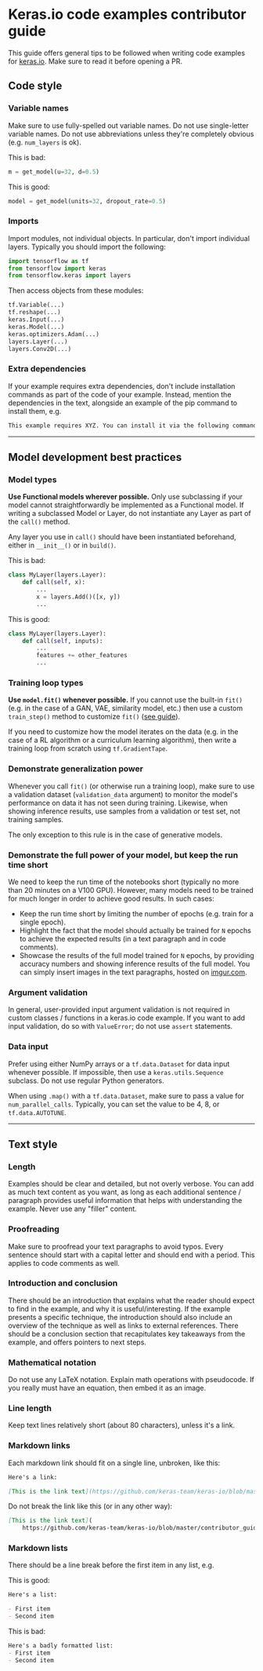 # Keras.io code examples contributor guide

This guide offers general tips to be followed when writing code examples for [keras.io](https://keras.io).
Make sure to read it before opening a PR.


## Code style

### Variable names

Make sure to use fully-spelled out variable names. Do not use single-letter variable names.
Do not use abbreviations unless they're completely obvious (e.g. `num_layers` is ok).

This is bad:

```python
m = get_model(u=32, d=0.5)
```

This is good:

```python
model = get_model(units=32, dropout_rate=0.5)
```

### Imports

Import modules, not individual objects. In particular, don't import individual layers. Typically
you should import the following:

```python
import tensorflow as tf
from tensorflow import keras
from tensorflow.keras import layers
```

Then access objects from these modules:

```python
tf.Variable(...)
tf.reshape(...)
keras.Input(...)
keras.Model(...)
keras.optimizers.Adam(...)
layers.Layer(...)
layers.Conv2D(...)
```


### Extra dependencies

If your example requires extra dependencies, don't include installation commands as part of the code of your example.
Instead, mention the dependencies in the text, alongside an example of the pip command to install them, e.g.


```md
This example requires XYZ. You can install it via the following command: `pip install XYZ`
```

---

## Model development best practices

### Model types

**Use Functional models wherever possible.**
Only use subclassing if your model cannot straightforwardly be implemented as a Functional model.
If writing a subclassed Model or Layer, do not instantiate any Layer as part of the `call()` method.

Any layer you use in `call()` should have been instantiated beforehand, either in `__init__()` or in `build()`.

This is bad:

```python
class MyLayer(layers.Layer):
    def call(self, x):
        ...
        x = layers.Add()([x, y])
        ...
```

This is good:

```python
class MyLayer(layers.Layer):
    def call(self, inputs):
        ...
        features += other_features
        ...
```

### Training loop types

**Use `model.fit()` whenever possible.** If you cannot use the built-in `fit()`
(e.g. in the case of a GAN, VAE, similarity model, etc.) then use
a custom `train_step()` method to customize `fit()` ([see guide](https://keras.io/guides/customizing_what_happens_in_fit/)).

If you need to customize how the model iterates on the data (e.g. in the case of a RL algorithm or a curriculum learning algorithm),
then write a training loop from scratch using `tf.GradientTape`.


### Demonstrate generalization power

Whenever you call `fit()` (or otherwise run a training loop), make sure to
use a validation dataset (`validation_data` argument) to monitor the model's performance
on data it has not seen during training. Likewise, when showing inference results,
use samples from a validation or test set, not training samples.

The only exception to this rule is in the case of generative models.


### Demonstrate the full power of your model, but keep the run time short

We need to keep the run time of the notebooks short (typically no more than 20 minutes on a V100 GPU).
However, many models need to be trained for much longer in order to achieve good results. In such
cases:

- Keep the run time short by limiting the number of epochs (e.g. train for a single epoch).
- Highlight the fact that the model should actually be trained for `N` epochs to achieve the expected results
(in a text paragraph and in code comments).
- Showcase the results of the full model trained for `N` epochs, by providing accuracy numbers and showing
inference results of the full model. You can simply insert images in the text paragraphs, hosted on
[imgur.com](imgur.com).


### Argument validation

In general, user-provided input argument validation is not required in custom classes / functions in a keras.io code example.
If you want to add input validation, do so with `ValueError`; do not use `assert` statements.


### Data input

Prefer using either NumPy arrays or a `tf.data.Dataset` for data input whenever possible.
If impossible, then use a `keras.utils.Sequence` subclass. Do not use regular Python generators.

When using `.map()` with a `tf.data.Dataset`, make sure to pass a value for `num_parallel_calls`.
Typically, you can set the value to be 4, 8, or `tf.data.AUTOTUNE`.


---

## Text style

### Length

Examples should be clear and detailed, but not overly verbose. You can add as much text content as you want, as
long as each additional sentence / paragraph provides useful information that helps with understanding the example.
Never use any "filler" content.

### Proofreading

Make sure to proofread your text paragraphs to avoid typos.
Every sentence should start with a capital letter and should end with a period. This applies to code comments as well.

### Introduction and conclusion

There should be an introduction that explains what the reader should expect to find in the example,
and why it is useful/interesting.
If the example presents a specific technique,
the introduction should also include an overview of the technique as well as links to external references.
There should be a conclusion section that recapitulates key takeaways from the example, and offers pointers to next steps.

### Mathematical notation

Do not use any LaTeX notation. Explain math operations with pseudocode.
If you really must have an equation, then embed it as an image.

### Line length

Keep text lines relatively short (about 80 characters), unless it's a link.

### Markdown links

Each markdown link should fit on a single line, unbroken, like this:

```md
Here's a link:

[This is the link text](https://github.com/keras-team/keras-io/blob/master/contributor_guide.md)
```

Do not break the link like this (or in any other way):

```md
[This is the link text](
    https://github.com/keras-team/keras-io/blob/master/contributor_guide.md)
```

### Markdown lists

There should be a line break before the first item in any list, e.g.

This is good:

```md
Here's a list:

- First item
- Second item
```

This is bad:

```md
Here's a badly formatted list:
- First item
- Second item
```
